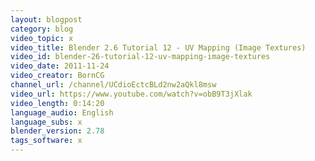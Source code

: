 ```yaml
---
layout: blogpost
category: blog
video_topic: x
video_title: Blender 2.6 Tutorial 12 - UV Mapping (Image Textures)
video_id: blender-26-tutorial-12-uv-mapping-image-textures
video_date: 2011-11-24
video_creator: BornCG
channel_url: /channel/UCdioEctcBLd2nw2aQkl8msw
video_url: https://www.youtube.com/watch?v=obB9T3jXlak
video_length: 0:14:20
language_audio: English
language_subs: x
blender_version: 2.78
tags_software: x
---
```

